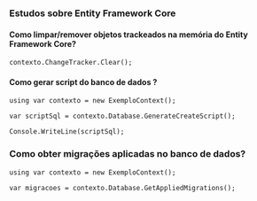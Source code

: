 ### Estudos sobre Entity Framework Core

#### Como limpar/remover objetos trackeados na memória do Entity Framework Core?
```
contexto.ChangeTracker.Clear();
```

#### Como gerar script do banco de dados ?
```
using var contexto = new ExemploContext();

var scriptSql = contexto.Database.GenerateCreateScript();

Console.WriteLine(scriptSql);
```
### Como obter migrações aplicadas no banco de dados?
```
using var contexto = new ExemploContext();

var migracoes = contexto.Database.GetAppliedMigrations();
```
